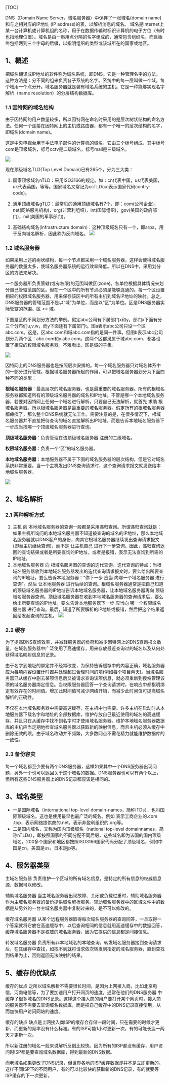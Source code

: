 
[TOC]

DNS（Domain Name Server，域名服务器）中保存了一张域名(domain name)和与之相对应的IP地址 (IP address)的表，以解析消息的域名。 域名是Internet上某一台计算机或计算机组的名称，用于在数据传输时标识计算机的电子方位（有时也指地理位置）。域名是由一串用点分隔的名字组成的，通常包含组织名，而且始终包括两到三个字母的后缀，以指明组织的类型或该域所在的国家或地区。

## 1、概述
把域名翻译成IP地址的软件称为域名系统，即DNS。它是一种管理名字的方法。这种方法是：分不同的组来负责各子系统的名字。系统中的每一层叫做一个域，每个域用一个点分开。域名服务器就是装有域名系统的主机。它是一种能够实现名字解析（name resolution）的分层结构数据库。

### 1.1 因特网的域名结构
由于因特网的用户数量较多，所以因特网在命名时采用的是层次树状结构的命名方法。任何一个连接在因特网上的主机或路由器，都有一个唯一的层次结构的名字，即域名(domain name)。

这是中央电视台用于手法电子邮件的计算机的域名，它由三个标号组成，其中标号com是顶级域名，标号cctv是二级域名，标号mail是三级域名。

![](./img/cdn01.png)

现在顶级域名TLD(Top Level Domain)已有265个，分为三大类：
1. 国家顶级域名nTLD：采用ISO3166的规定。如：cn代表中国，us代表美国，uk代表英国，等等。国家域名又常记为ccTLD(cc表示国家代码contry-code)。

2. 通用顶级域名gTLD：最常见的通用顶级域名有7个，即：com(公司企业)，net(网络服务机构)，org(非营利组织)，int(国际组织)，gov(美国的政府部门)，mil(美国的军事部门)。

3. 基础结构域名(infrastructure domain)：这种顶级域名只有一个，即arpa，用于反向域名解析，因此称为反向域名。
![](./img/cdn02.png)


### 1.2 域名服务器
如果采用上述的树状结构，每一个节点都采用一个域名服务器，这样会使得域名服务器的数量太多，使域名服务器系统的运行效率降低。所以在DNS中，采用划分区的方法来解决。

一个服务器所负责管辖(或有权限)的范围叫做区(zone)。各单位根据具体情况来划分自己管辖范围的区。但在一个区中的所有节点必须是能够连通的。每一个区设置相应的权限域名服务器，用来保存该区中的所有主机到域名IP地址的映射。总之，DNS服务器的管辖范围不是以“域”为单位，而是以“区”为单位。区是DNS服务器实际管辖的范围。区 <= 域。

下图是区的不同划分方法的举例。假定abc公司有下属部门x和y，部门x下面有分三个分布们u,v,w，而y下面还有下属部门t。图a表示abc公司只设一个区abc.com。这是，区abc.com和域abc.com指的是同一件事。但图b表示abc公司划分为两个区：abc.com和y.abc.com。这两个区都隶属于域abc.com，都各设置了相应的权限域名服务器。不难看出，区是域的子集。

![](./img/cdn03.png)

因特网上的DNS服务器也是按照层次安排的。每一个域名服务器只对域名体系中的一部分进行管辖。根据域名服务器所起的作用，可以把域名服务器划分为下面四种不同的类型：

**根域名服务器**：最高层次的域名服务器，也是最重要的域名服务器。所有的根域名服务器都知道所有的顶级域名服务器的域名和IP地址。不管是哪一个本地域名服务器，若要对因特网上任何一个域名进行解析，只要自己无法解析，就首先 求助 根域名服务器。所以根域名服务器是最重要的域名服务器。假定所有的根域名服务器都瘫痪了，那么整个DNS系统就无法工作。需要注意的是，在很多情况下，根域名服务器并不直接把待查询的域名直接解析出IP地址，而是告诉本地域名服务器下一步应当找哪一个顶级域名服务器进行查询。

**顶级域名服务器**：负责管理在该顶级域名服务器 注册的二级域名。

**权限域名服务器**：负责一个“区”的域名服务器。

**本地域名服务器**：本地服务器不属于下图的域名服务器的层次结构，但是它对域名系统非常重要。当一个主机发出DNS查询请求时，这个查询请求报文就发送给本地域名服务器。

![](./img/cdn04.png)

## 2、域名解析
### 2.1 两种解析方式
1. 主机 向 本地域名服务器的查询一般都是采用递归查询。所谓递归查询就是：如果主机所询问的本地域名服务器不知道被查询的域名的IP地址，那么本地域名服务器就以DNS客户的身份，向其它根域名服务器继续发出查询请求报文(即替主机继续查询)，而不是 让主机自己 进行下一步查询。因此，递归查询返回的查询结果或者是所要查询的IP地址，或者是报错，表示无法查询到所需的IP地址。
2. 本地域名服务器 向 根域名服务器的查询的迭代查询。迭代查询的特点：当根域名服务器收到本地域名服务器发出的迭代查询请求报文时，要么给出所要查询的IP地址，要么告诉本地服务器：“你下一步 应当 向哪一个域名服务器 进行查询”。然后 让本地服务器 进行后续的查询。根域名服务器通常是把自己知道的顶级域名服务器的IP地址告诉本地域名服务器，让本地域名服务器再向 顶级域名服务器查询。顶级域名服务器在收到本地域名服务器的查询请求后，要么给出所要查询的IP地址，要么告诉本地服务器下一步 应当向 哪一个权限域名服务器 进行查询。最后，知道了所要解析的IP地址或报错，然后把这个结果返回给发起查询的主机。
![](./img/cdn05.png)

### 2.2 缓存
为了提高DNS查询效率，并减轻服务器的负荷和减少因特网上的DNS查询报文数量，在域名服务器中广泛使用了高速缓存，用来存放最近查询过的域名以及从何处获得域名映射信息的记录。

由于名字到地址的绑定并不经常改变，为保持告诉缓存中的内容正确，域名服务器应为每项内容设置计时器并处理超过合理时间的项(例如每个项目两天)。当域名服务器已从缓存中删去某项信息后又被请求查询该项信息，就必须重新到授权管理该项的域名服务器绑定信息。当权限服务器回答一个查询请求时，在响应中都指明绑定有效存在的时间值。增加此时间值可减少网络开销，而减少此时间值可提高域名解析的正确性。

不仅在本地域名服务器中需要高速缓存，在主机中也需要。许多主机在启动时从本地服务器下载名字和地址的全部数据库，维护存放自己最近使用的域名的高速缓存，并且只在从缓存中找不到名字时才使用域名服务器。维护本地域名服务器数据库的主机应当定期地检查域名服务器以获取新的映射信息，而且主机必须从缓存中删除无效的项。由于域名改动并不频繁，大多数网点不需花精力就能维护数据库的一致性。


### 2.3 备份容灾
每一个域名都至少要有两个DNS服务器，这样如果其中一个DNS服务器出现问题，另外一个也可以返回关于这个域名的数据。DNS服务器也可以有两个以上，但所有这些DNS服务器上的DNS记录都应该是相同的。

## 3、域名类型
- 一是国际域名（international top-level domain-names，简称iTDs），也叫国际顶级域名。这也是使用最早也最广泛的域名。例如 表示工商企业的.com .top，表示网络提供商的.net，表示非盈利组织的.org等。
- 二是国内域名，又称为国内顶级域名（national top-level domainnames，简称nTLDs），即按照国家的不同分配不同后缀，这些域名即为该国的国内顶级域名。200多个国家和地区都按照ISO3166国家代码分配了顶级域名，例如中国是cn，美国是us，日本是jp等。


## 4、服务器类型
主域名服务器
负责维护一个区域的所有域名信息，是特定的所有信息的权威信息源，数据可以修改。

辅助域名服务器
当主域名服务器出现故障、关闭或负载过重时，辅助域名服务器作为主域名服务器的备份提供域名解析服务。辅助域名服务器中的区域文件中的数据是从另外的一台主域名服务器中复制过来的，是不可以修改的。

缓存域名服务器
从某个远程服务器取得每次域名服务器的查询回答，一旦取得一个答案就将它放在高速缓存中，以后查询相同的信息就用高速缓存中的数据回答，缓存域名服务器不是权威的域名服务器，因为它提供的信息都是间接信息。

转发域名服务器
负责所有非本地域名的本地查询。转发域名服务器接到查询请求后，在其缓存中查找，如找不到就将请求依次转发到指定的域名服务器，直到查找到结果为止，否则返回无法映射的结果。


## 5、缓存的优缺点
缓存的优点
之所以域名解析不需要很长时间，是因为上网接入商，比如北京电信，河南电信等，为了要加速用户打开网页的速度，通常在他们的DNS服务器 中 缓存了很多域名的DNS记录。这样这个接入商的用户要打开某个网页时，接入商的服务器不需要去查询域名数据库，而是把自己缓存中的DNS记录直接使用，从而加快用户访问网站的速度。

缓存的缺点
缺点是上网接入商ISP的缓存会存储一段时间，只在需要的时候才更新，而更新的频率没有什么标准。有的ISP可能1小时更新一次，有的可能长达一两天才更新一次。

所以新注册的域名一般来说解析反倒比较快。因为所有的ISP都没有缓存，用户访问时ISP都是要查询域名数据库，得到最新的DNS数据。

而老域名如果更改了DNS记录，但世界各地的ISP缓存数据却并不是立即更新的。这样不同ISP下的不同用户，有的可以比较快的获取新的DNS记录，有的就要等ISP缓存的下一次更新。

